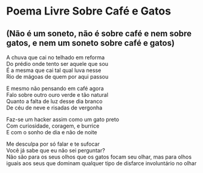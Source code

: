 <!-- pt :: Poema Livre Sobre Café e Gatos :: 2023-10-28 00:00:03 -->

# Poema Livre Sobre Café e Gatos

## (Não é um soneto, não é sobre café e nem sobre gatos, e nem um soneto sobre café e gatos)

A chuva que cai no telhado em reforma  
Do prédio onde tento ser aquele que sou  
É a mesma que cai tal qual luva nesse  
Rio de mágoas de quem por aqui passou  

E mesmo não pensando em café agora  
Falo sobre outro ouro verde e tão natural  
Quanto a falta de luz desse dia branco  
De céu de neve e risadas de vergonha  

Faz-se um hacker assim como um gato preto  
Com curiosidade, coragem, e burrice  
E com o sonho de dia e não de noite  

Me desculpa por só falar e te sufocar  
Você já sabe que eu não sei perguntar?  
Não são para os seus olhos que os gatos focam seu olhar, mas para olhos iguais
aos seus que dominam qualquer tipo de disfarce involuntário no olhar  
